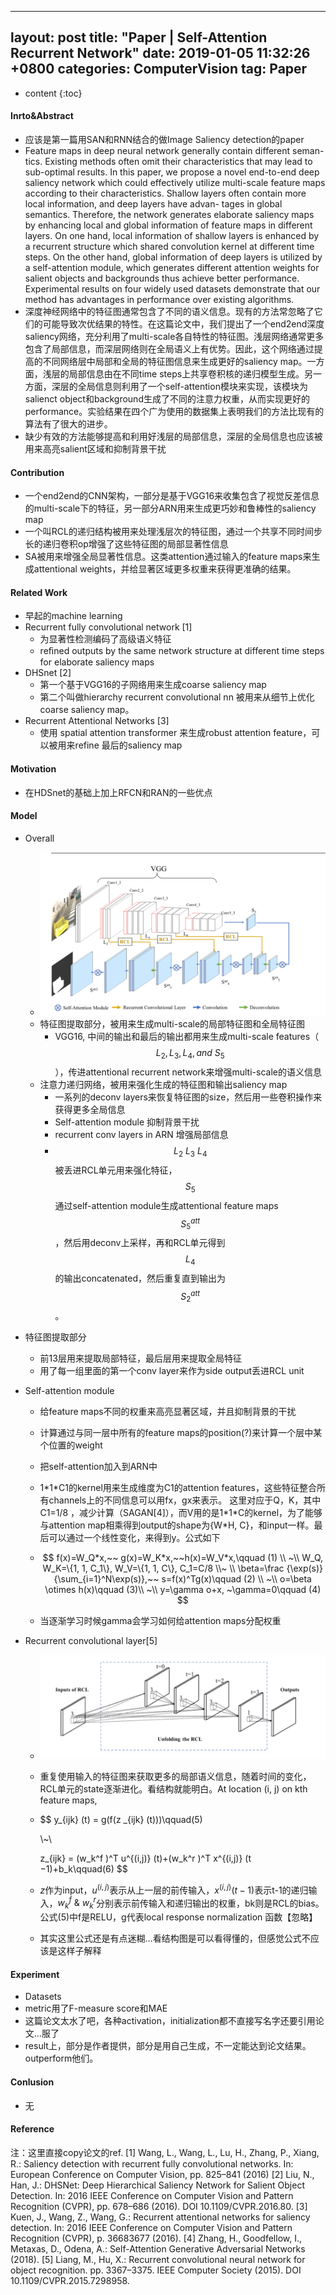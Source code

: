 <!--
 * @Description: 
 * @Author: Leesky
 * @Date: 2019-01-05 11:32:26
 * @LastEditors: Leesky
 * @LastEditTime: 2019-01-05 11:45:57
 -->
---
layout: post
title:  "Paper | Self-Attention Recurrent Network"
date:   2019-01-05 11:32:26 +0800
categories: ComputerVision
tag: Paper
---

<head>
    <script src="https://cdn.mathjax.org/mathjax/latest/MathJax.js?config=TeX-AMS-MML_HTMLorMML" type="text/javascript"></script>
    <script type="text/x-mathjax-config">
        MathJax.Hub.Config({
            tex2jax: {
            skipTags: ['script', 'noscript', 'style', 'textarea', 'pre'],
            inlineMath: [['$','$']]
            }
        });
    </script>
</head>


* content
{:toc}

#### Inrto&Abstract

- 应该是第一篇用SAN和RNN结合的做Image Saliency detection的paper
- Feature maps in deep neural network generally contain different seman- tics. Existing methods often omit their characteristics that may lead to sub-optimal results. In this paper, we propose a novel end-to-end deep saliency network which could effectively utilize multi-scale feature maps according to their characteristics. Shallow layers often contain more local information, and deep layers have advan- tages in global semantics. Therefore, the network generates elaborate saliency maps by enhancing local and global information of feature maps in different layers. On one hand, local information of shallow layers is enhanced by a recurrent structure which shared convolution kernel at different time steps. On the other hand, global information of deep layers is utilized by a self-attention module, which generates different attention weights for salient objects and backgrounds thus achieve better performance. Experimental results on four widely used datasets demonstrate that our method has advantages in performance over existing algorithms.
- 深度神经网络中的特征图通常包含了不同的语义信息。现有的方法常忽略了它们的可能导致次优结果的特性。在这篇论文中，我们提出了一个end2end深度saliency网络，充分利用了multi-scale各自特性的特征图。浅层网络通常更多包含了局部信息，而深层网络则在全局语义上有优势。因此，这个网络通过提高的不同网络层中局部和全局的特征图信息来生成更好的saliency map。一方面，浅层的局部信息由在不同time steps上共享卷积核的递归模型生成。另一方面，深层的全局信息则利用了一个self-attention模块来实现，该模块为salienct object和background生成了不同的注意力权重，从而实现更好的performance。实验结果在四个广为使用的数据集上表明我们的方法比现有的算法有了很大的进步。
- 缺少有效的方法能够提高和利用好浅层的局部信息，深层的全局信息也应该被用来高亮salient区域和抑制背景干扰

#### Contribution

- 一个end2end的CNN架构，一部分是基于VGG16来收集包含了视觉反差信息的multi-scale下的特征，另一部分ARN用来生成更巧妙和鲁棒性的saliency map
- 一个叫RCL的递归结构被用来处理浅层次的特征图，通过一个共享不同时间步长的递归卷积op增强了这些特征图的局部显著性信息
- SA被用来增强全局显著性信息。这类attention通过输入的feature maps来生成attentional weights，并给显著区域更多权重来获得更准确的结果。

#### Related Work

- 早起的machine learning
- Recurrent fully convolutional network [1]
  - 为显著性检测编码了高级语义特征
  - reﬁned outputs by the same network structure at different time steps for elaborate saliency maps
- DHSnet [2]
  - 第一个基于VGG16的子网络用来生成coarse saliency map
  - 第二个叫做hierarchy recurrent convolutional nn 被用来从细节上优化coarse saliency map。
- Recurrent Attentional Networks [3]
  - 使用 spatial attention transformer 来生成robust attention feature，可以被用来refine 最后的saliency map

#### Motivation

- 在HDSnet的基础上加上RFCN和RAN的一些优点

#### Model

- Overall
  - ![model](/image/SARN/overall.png)
  - 特征图提取部分，被用来生成multi-scale的局部特征图和全局特征图 
    - VGG16, 中间的输出和最后的输出都用来生成multi-scale features（$$L_2, L_3, L_4, and~S_5$$），传进attentional recurrent network来增强multi-scale的语义信息
  - 注意力递归网络，被用来强化生成的特征图和输出saliency map
    - 一系列的deconv layers来恢复特征图的size，然后用一些卷积操作来获得更多全局信息
    - Self-attention module 抑制背景干扰
    - recurrent conv layers in ARN 增强局部信息
    - $$L_2~L_3~L_4$$被丢进RCL单元用来强化特征，$$S_5$$通过self-attention module生成attentional feature maps $$S^{att}_5$$，然后用deconv上采样，再和RCL单元得到$$L_4$$的输出concatenated，然后重复直到输出为$$S^{att}_2$$。

- 特征图提取部分

  - 前13层用来提取局部特征，最后层用来提取全局特征
  - 用了每一组里面的第一个conv layer来作为side output丢进RCL unit

- Self-attention module

  - 给feature maps不同的权重来高亮显著区域，并且抑制背景的干扰

  - 计算通过与同一层中所有的feature maps的position(?)来计算一个层中某个位置的weight

  - 把self-attention加入到ARN中

  - 1\*1\*C1的kernel用来生成维度为C1的attention features，这些特征整合所有channels上的不同信息可以用fx，gx来表示。 这里对应于Q，K，其中C1=1/8 ，减少计算（SAGAN[4]），而V用的是1\*1\*C的kernel，为了能够与attention map相乘得到output的shape为{W*H, C}，和input一样。最后可以通过一个线性变化，来得到y。公式如下

  - $$
    f(x)=W_Q*x,~~ g(x)=W_K*x,~~h(x)=W_V*x,\qquad (1)
    \\
    ~\\
    W_Q, W_K=\{1, 1, C_1\}, W_V=\{1, 1, C\}, C_1=C/8 \\~
    \\
    \beta=\frac {\exp(s)} {\sum_{i=1}^N\exp(s)},~~ s=f(x)^Tg(x)\qquad (2)
    \\
    ~\\
    o=\beta \otimes h(x)\qquad (3)\\
    ~\\
    y=\gamma o+x, ~\gamma=0\qquad (4)
    $$

  - 当逐渐学习时候gamma会学习如何给attention maps分配权重

- Recurrent convolutional layer[5]

  - ![model](/image/SARN/RCL.png)
  - 重复使用输入的特征图来获取更多的局部语义信息，随着时间的变化，RCL单元的state逐渐进化。看结构就能明白。At location (i, j) on kth feature maps,

  - $$
    y_{ijk} (t) = g(f(z _{ijk} (t)))\qquad(5)
    
    \\~\\
    
    z_{ijk} = (w_k^f )^T u^{(i,j)} (t)+(w_k^r )^T x^{(i,j)} (t −1)+b_k\qquad(6)
    $$

  - $z$作为input，$u^{(i,j)}$表示从上一层的前传输入，$x^{(i,j)}(t-1)$表示t-1的递归输入，$w_k^f~\&~w_k^r$分别表示前传输入和递归输出的权重，bk则是RCL的bias。公式(5)中f是RELU，g代表local response normalization 函数【忽略】

  - 其实这里公式还是有点迷糊…看结构图是可以看得懂的，但感觉公式不应该是这样子解释

#### Experiment

- Datasets
- metric用了F-measure score和MAE
- 这篇论文太水了吧，各种activation，initialization都不直接写名字还要引用论文…服了
- result上，部分是作者提供，部分是用自己生成，不一定能达到论文结果。outperform他们。

#### Conlusion

- 无

#### Reference
注：这里直接copy论文的ref.
[1] Wang, L., Wang, L., Lu, H., Zhang, P., Xiang, R.: Saliency detection with recurrent fully convolutional networks. In: European Conference on Computer Vision, pp. 825–841 (2016)
[2] Liu, N., Han, J.: DHSNet: Deep Hierarchical Saliency Network for Salient Object Detection. In: 2016 IEEE Conference on Computer Vision and Pattern Recognition (CVPR), pp. 678–686 (2016). DOI 10.1109/CVPR.2016.80.
[3] Kuen, J., Wang, Z., Wang, G.: Recurrent attentional networks for saliency detection. In: 2016 IEEE Conference on Computer Vision and Pattern Recognition (CVPR), p. 36683677 (2016).
[4] Zhang, H., Goodfellow, I., Metaxas, D., Odena, A.: Self-Attention Generative Adversarial Networks (2018).
[5] Liang, M., Hu, X.: Recurrent convolutional neural network for object recognition. pp. 3367–3375. IEEE Computer Society (2015). DOI 10.1109/CVPR.2015.7298958.